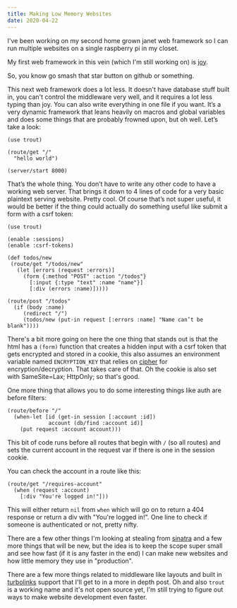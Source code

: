 ```yaml
---
title: Making Low Memory Websites
date: 2020-04-22
---
```


I've been working on my second home grown janet web framework so I can run multiple websites on a single raspberry pi in my closet.

My first web framework in this vein (which I'm still working on) is [joy](https://github.com/joy-framework/joy).

So, you know go smash that star button on github or something.

This next web framework does a lot less. It doesn't have database stuff built in, you can't control the middleware very well, and it requires a lot less typing than joy. You can also write everything in one file if you want. It’s a very dynamic framework that leans heavily on macros and global variables and does some things that are probably frowned upon, but oh well. Let’s take a look:


    (use trout)

    (route/get "/"
      "hello world")

    (server/start 8000)

That’s the whole thing. You don’t have to write any other code to have a working web server. That brings it down to 4 lines of code for a very basic plaintext serving website. Pretty cool. Of course that’s not super useful, it would be better if the thing could actually do something useful like submit a form with a csrf token:

    (use trout)

    (enable :sessions)
    (enable :csrf-tokens)

    (def todos/new
     (route/get "/todos/new"
       (let [errors (request :errors)]
         (form {:method "POST" :action "/todos"}
           [:input {:type "text" :name "name"}]
           [:div (errors :name)]))))

    (route/post "/todos"
      (if (body :name)
         (redirect "/")
         (todos/new (put-in request [:errors :name] "Name can’t be blank"))))

There's a bit more going on here the one thing that stands out is that the html has a `(form)` function that creates a hidden input with a csrf token that gets encrypted and stored in a cookie, this also assumes an environment variable named `ENCRYPTION_KEY` that relies on [cipher](https://github.com/joy-framework/cipher) for encryption/decryption. That takes care of that. Oh the cookie is also set with SameSite=Lax; HttpOnly; so that's good.

One more thing that allows you to do some interesting things like auth are before filters:


    (route/before "/"
      (when-let [id (get-in session [:account :id])
                 account (db/find :account id)]
        (put request :account account)))


This bit of code runs before all routes that begin with `/` (so all routes) and sets the current account in the request var if there is one in the session cookie.

You can check the account in a route like this:


    (route/get "/requires-account"
      (when (request :account)
        [:div "You're logged in!"]))


This will either return `nil` from `when` which will go on to return a 404 response or return a div with "You're logged in!". One line to check if someone is authenticated or not, pretty nifty.

There are a few other things I'm looking at stealing from [sinatra](https://github.com/sinatra/sinatra) and a few more things that will be new, but the idea is to keep the scope super small and see how fast (if it is any faster in the end) I can make new websites and how little memory they use in "production".

There are a few more things related to middleware like layouts and built in [turbolinks](https://github.com/turbolinks/turbolinks) support that I'll get to in a more in depth post. Oh and also `trout` is a working name and it's not open source yet, I'm still trying to figure out ways to make website development even faster.
